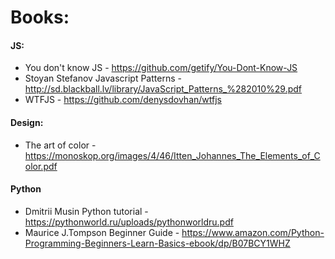 # Books:

#### JS:

* You don't know JS - https://github.com/getify/You-Dont-Know-JS
* Stoyan Stefanov Javascript Patterns - http://sd.blackball.lv/library/JavaScript_Patterns_%282010%29.pdf
* WTFJS - https://github.com/denysdovhan/wtfjs


#### Design:

* The art of color - https://monoskop.org/images/4/46/Itten_Johannes_The_Elements_of_Color.pdf

#### Python
* Dmitrii Musin Python tutorial - https://pythonworld.ru/uploads/pythonworldru.pdf
* Maurice J.Tompson Beginner Guide - https://www.amazon.com/Python-Programming-Beginners-Learn-Basics-ebook/dp/B07BCY1WHZ
